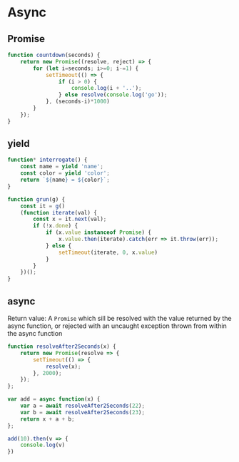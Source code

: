 # Async

## Promise

```js
function countdown(seconds) {
    return new Promise((resolve, reject) => {
        for (let i=seconds; i>=0; i-=1) {
            setTimeout(() => {
                if (i > 0) {
                    console.log(i + '..');
                } else resolve(console.log('go'));
            }, (seconds-i)*1000)
        }
    });
}
```

## yield

```js
function* interrogate() {
    const name = yield 'name';
    const color = yield 'color';
    return `${name} = ${color}`;
}

function grun(g) {
    const it = g()
    (function iterate(val) {
        const x = it.next(val);
        if (!x.done) {
            if (x.value instanceof Promise) {
                x.value.then(iterate).catch(err => it.throw(err));
            } else {
                setTimeout(iterate, 0, x.value)
            }
        }
    })();
}
```

## async

Return value: A `Promise` which sill be resolved with the value returned by the async
function, or rejected with an uncaught exception thrown from within the async function

```js
function resolveAfter2Seconds(x) {
    return new Promise(resolve => {
        setTimeout(() => {
            resolve(x);
        }, 2000);
    });
};

var add = async function(x) {
    var a = await resolveAfter2Seconds(22);
    var b = await resolveAfter2Seconds(23);
    return x + a + b;
};

add(10).then(v => {
    console.log(v)
})
```
